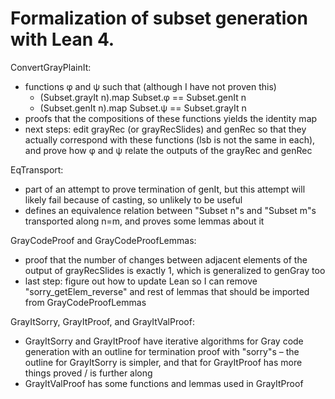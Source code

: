 # Formalization of subset generation with Lean 4.

ConvertGrayPlainIt:
- functions φ and ψ such that (although I have not proven this)
  - (Subset.grayIt n).map Subset.φ == Subset.genIt n
  - (Subset.genIt n).map Subset.ψ == Subset.grayIt n
- proofs that the compositions of these functions yields the identity map
- next steps: edit grayRec (or grayRecSlides) and genRec so that they actually correspond with these functions (lsb is not the same in each),
  and prove how φ and ψ relate the outputs of the grayRec and genRec

EqTransport:
- part of an attempt to prove termination of genIt, but this attempt will likely fail because of casting, so unlikely to be useful
- defines an equivalence relation between "Subset n"s and "Subset m"s transported along n=m, and proves some lemmas about it

GrayCodeProof and GrayCodeProofLemmas:
- proof that the number of changes between adjacent elements of the output of grayRecSlides is exactly 1, which is generalized to genGray too
- last step: figure out how to update Lean so I can remove "sorry_getElem_reverse" and rest of lemmas that should be imported from
  GrayCodeProofLemmas

GrayItSorry, GrayItProof, and GrayItValProof:
- GrayItSorry and GrayItProof have iterative algorithms for Gray code generation with an outline for termination proof with "sorry"s – the
  outline for GrayItSorry is simpler, and that for GrayItProof has more things proved / is further along
- GrayItValProof has some functions and lemmas used in GrayItProof

